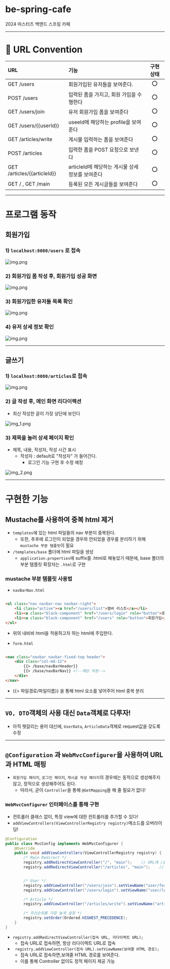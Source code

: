 # be-spring-cafe

2024 마스터즈 백엔드 스프링 카페

---

# 📜 URL Convention

| URL                               | 기능                             | 구현 상태 |
|:----------------------------------|:-------------------------------|:-----:|
| GET /users                        | 회원가입된 유저들을 보여준다.               |  ⭕️   |
| POST /users                       | 입력된 폼을 가지고, 회원 가입을 수행한다        |  ⭕️   |
| GET /users/join                   | 유저 회원가입 폼을 보여준다                |  ⭕️   |
| GET /users/{{userId}}             | useeId에 해당하는 profile을 보여준다     |  ⭕️   |
| GET /articles/write               | 게시물 입력하는 폼을 보여준다               |  ⭕️   |
| POST /articles                    | 입력한 폼을 POST 요청으로 보낸다           |  ⭕️   |
| GET /articles/{{articleId}}       | articleId에 해당하는 게시물 상세정보를 보여준다 |  ⭕️   |
| GET / , GET /main                 | 등록된 모든 게시글들을 보여준다              |  ⭕️   |

---

# 프로그램 동작

## 회원가입

### 1) ```localhost:8080/users``` 로 접속

![img.png](readme/img.png)

### 2) 회원가입 폼 작성 후, 회원가입 성공 화면

![img.png](readme/img1.png)

### 3) 회원가입한 유저들 목록 확인

![img.png](readme/img2.png)

### 4) 유저 상세 정보 확인

![img.png](readme/img4.png)

---

## 글쓰기

### 1) ```localhost:8080/articles```로 접속

![img.png](readme/img5.png)

### 2) 글 작성 후, 메인 화면 리다이렉션

- 최신 작성한 글이 가장 상단에 보인다

![img_1.png](readme/img6.png)

### 3) 제목을 눌러 상세 페이지 확인

- 제목, 내용, 작성자, 작성 시간 표시
    - 작성자 : default로 "작성자" 가 들어간다.
        - 로그인 기능 구현 후 수정 예정

![img_2.png](readme/img7.png)

---

# 구현한 기능

## Mustache를 사용하여 중복 html 제거

- ```templates```에 있는 html 파일들의 nav 부분이 중복된다.
    - 또한, 추후에 로그인이 되었을 경우와 안되었을 경우를 분리하기 위해 ```mustache 부분 템플릿```이 필요
- ```/templates/base``` 폴더에 html 파일을 생성
    - ```application.properties```에 suffix를 .html로 해놓았기 때문에, base 폴더의 부분 템플릿 확장자는 ```.html```로 구현

### mustache 부분 템플릿 사용법

- ```navBarNav.html```

```html

<ul class="nav navbar-nav navbar-right">
    <li class="active"><a href="/users/list">멤버 리스트</a></li>
    <li><a class="black-component" href="/users/login" role="button">로그인</a></li>
    <li><a class="black-component" href="/users" role="button">회원가입</a></li>
</ul>
```

- 위의 내비바 html을 적용하고자 하는 html에 주입한다.

- ```form.html```

```html

<nav class="navbar navbar-fixed-top header">
    <div class="col-md-12">
        {{> /base/navBarHeader}}
        {{> /base/navBarNav}} <!--해당 부분-->
    </div>
</nav>
```

- {{> 파일경로/파일이름}} 을 통해 html 요소를 넣어주어 html 중복 분리

---

## ```VO, DTO```객체의 사용 대신 ```Data```객체로 다루자!

- 아직 헷갈리는 용어 대신에, ```UserData```, ```ArticleData```객체로 request값을 갖도록 수정

---

## ```@Configuration``` 과 ```WebMvcConfigurer```을 사용하여 URL과 HTML 매핑
- ```회원가입 페이지```, ```로그인 페이지```, ```게시글 작성 페이지```의 경우에는 동적으로 생성해주지 않고, 정적으로 생성해주어도 된다.
  - 따라서, 굳이 ```Controller```을 통해 ```@GetMapping```을 해 줄 필요가 없다!

### ```WebMvcConfigurer``` 인터페이스를 통해 구현
- 컨트롤러 클래스 없이, 특정 view에 대한 컨트롤러를 추가할 수 있다!
- ```addViewControllers(ViewControllerRegistry registry)```메소드를 오버라이딩!
```java
@Configuration
public class MvcConfig implements WebMvcConfigurer {
    @Override
    public void addViewControllers(ViewControllerRegistry registry) {
        /* Main Redirect */
        registry.addRedirectViewController("/", "main");    // URL에 /을 입력하면 항상 /main 으로 접속된다
        registry.addRedirectViewController("/articles", "main");    // URL에 /articles을 입력하면 /main 으로 접속된다


        /* User */
        registry.addViewController("/users/join").setViewName("user/form"); // 유저 회원가입
        registry.addViewController("/users/login").setViewName("user/login");   // 유저 로그인

        /* Article */
        registry.addViewController("/articles/write").setViewName("article/form");  // 게시글 작성

        /* 우선순위를 가장 높게 설정 */
        registry.setOrder(Ordered.HIGHEST_PRECEDENCE);
    }
}

```
- ```registry.addRedirectViewController(접속 URL, 리다이렉트 URL);```
  - 접속 URL로 접속하면, 항상 리다이렉트 URL로 접속
- ``` registry.addViewController(접속 URL).setViewName(보여줄 HTML 경로);```
  - 접속 URL로 접속하면,보여줄 HTML 경로를 보여준다.
  - 이를 통해 Controller 없이도 정적 페이지 제공 가능
